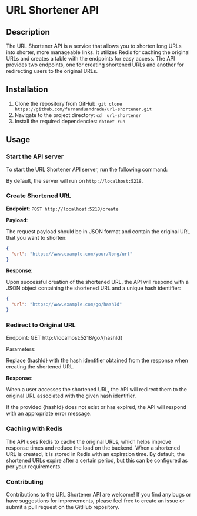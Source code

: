 # URL Shortener API

## Description

The URL Shortener API is a service that allows you to shorten long URLs into shorter, more manageable links. It utilizes Redis for caching the original URLs and creates a table with the endpoints for easy access. The API provides two endpoints, one for creating shortened URLs and another for redirecting users to the original URLs.

## Installation

1. Clone the repository from GitHub: `git clone https://github.com/fernanduandrade/url-shortener.git`
2. Navigate to the project directory: `cd 
url-shortener`
3. Install the required dependencies: `dotnet run`

## Usage

### Start the API server

To start the URL Shortener API server, run the following command:


By default, the server will run on `http://localhost:5218`.

### Create Shortened URL

**Endpoint**: `POST http://localhost:5218/create`

**Payload**:

The request payload should be in JSON format and contain the original URL that you want to shorten:

```json
{
  "url": "https://www.example.com/your/long/url"
}
```

**Response**:

Upon successful creation of the shortened URL, the API will respond with a JSON object containing the shortened URL and a unique hash identifier:

```json
{
  "url": "https://www.example.com/go/hashId"
}
```

### Redirect to Original URL
Endpoint: GET http://localhost:5218/go/{hashId}

Parameters:

Replace {hashId} with the hash identifier obtained from the response when creating the shortened URL.

**Response**:

When a user accesses the shortened URL, the API will redirect them to the original URL associated with the given hash identifier.

If the provided {hashId} does not exist or has expired, the API will respond with an appropriate error message.

### Caching with Redis
The API uses Redis to cache the original URLs, which helps improve response times and reduce the load on the backend. When a shortened URL is created, it is stored in Redis with an expiration time. By default, the shortened URLs expire after a certain period, but this can be configured as per your requirements.

### Contributing
Contributions to the URL Shortener API are welcome! If you find any bugs or have suggestions for improvements, please feel free to create an issue or submit a pull request on the GitHub repository.

